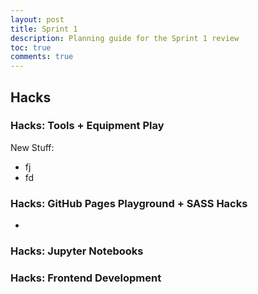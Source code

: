 ```yaml
---
layout: post
title: Sprint 1
description: Planning guide for the Sprint 1 review
toc: true
comments: true
---
```


## Hacks

### Hacks: Tools + Equipment Play

New Stuff:
- fj
- fd

### Hacks: GitHub Pages Playground + SASS Hacks
- 

### Hacks: Jupyter Notebooks

### Hacks: Frontend Development